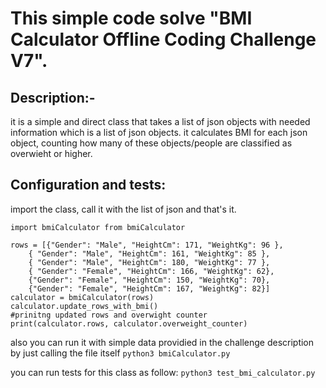 # This simple code solve "BMI Calculator Offline Coding Challenge V7".

## Description:-
it is a simple and direct class that takes a list of json objects with needed information which is a list of json objects. it calculates BMI for each json object, counting how many of these objects/people are classified as overwieht or higher.

## Configuration and tests:
import the class, call it with the list of json and that's it.

```
import bmiCalculator from bmiCalculator

rows = [{"Gender": "Male", "HeightCm": 171, "WeightKg": 96 },
    { "Gender": "Male", "HeightCm": 161, "WeightKg": 85 },
    { "Gender": "Male", "HeightCm": 180, "WeightKg": 77 },
    { "Gender": "Female", "HeightCm": 166, "WeightKg": 62},
    {"Gender": "Female", "HeightCm": 150, "WeightKg": 70},
    {"Gender": "Female", "HeightCm": 167, "WeightKg": 82}]
calculator = bmiCalculator(rows)
calculator.update_rows_with_bmi()
#prinitng updated rows and overwight counter
print(calculator.rows, calculator.overweight_counter)
```

also you can run it with simple data providied in the challenge description by just calling the file itself
`python3 bmiCalculator.py` 

you can run tests for this class as follow:
`python3 test_bmi_calculator.py`